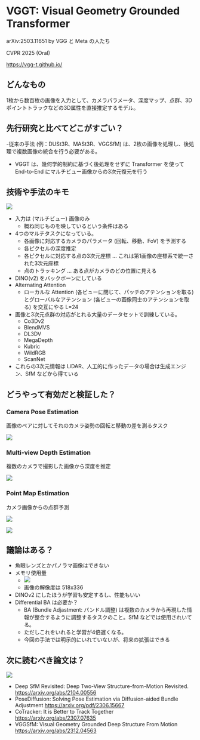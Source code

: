 VGGT: Visual Geometry Grounded Transformer
=====

arXiv:2503.11651 by VGG と Meta の人たち

CVPR 2025 (Oral)

https://vgg-t.github.io/


## どんなもの
1枚から数百枚の画像を入力として、カメラパラメータ、深度マップ、点群、3Dポイントトラックなどの3D属性を直接推定するモデル。

## 先行研究と比べてどこがすごい？
-従来の手法 (例：DUSt3R、MASt3R、VGGSfM) は、2枚の画像を処理し、後処理で複数画像の統合を行う必要がある。
- VGGT は、幾何学的制約に基づく後処理をせずに Transformer を使って End-to-End にマルチビュー画像からの3次元復元を行う

## 技術や手法のキモ

![](./vggt/arch.png)

- 入力は (マルチビュー) 画像のみ
  - 概ね同じものを映しているという条件はある
- 4つのマルチタスクになっている。
  - 各画像に対応するカメラのパラメータ (回転、移動、FoV) を予測する
  - 各ピクセルの深度推定
  - 各ピクセルに対応する点の3次元座標 ... これは第1画像の座標系で統一された3次元座標
  - 点のトラッキング ... ある点がカメラのどの位置に見える
- DINO(v2) をバックボーンにしている
- Alternating Attention
  - ローカルな Attention (各ビューに閉じて、パッチのアテンションを取る) とグローバルなアテンション (各ビューの画像同士のアテンションを取る) を交互にやる L=24
- 画像と3次元点群の対応がとれる大量のデータセットで訓練している。
  - Co3Dv2
  - BlendMVS
  - DL3DV
  - MegaDepth
  - Kubric
  - WildRGB
  - ScanNet
- これらの3次元情報は LiDAR、人工的に作ったデータの場合は生成エンジン、SfM などから得ている

## どうやって有効だと検証した？

### Camera Pose Estimation
画像のペアに対してそれのカメラ姿勢の回転と移動の差を測るタスク

![](./vggt/result_camera_pose.png)

### Multi-view Depth Estimation
複数のカメラで撮影した画像から深度を推定

![](./vggt/result_depth.png)

### Point Map Estimation
カメラ画像からの点群予測

![](./vggt/result_pointmap.png)

![](./vggt/pointmap_example.png)

## 議論はある？
- 魚眼レンズとかパノラマ画像はできない
- メモリ使用量
  - ![](./vggt/memory_usage.png)
  - 画像の解像度は 518x336
- DINOv2 にしたほうが学習も安定するし、性能もいい
- Differential BA は必要か？
  - BA (Bundle Adjastment: バンドル調整) は複数のカメラから再現した情報が整合するように調整するタスクのこと。SfM などでは使用されいてる。
  - ただしこれをいれると学習が4倍遅くなる。
  - 今回の手法では明示的にいれていないが、将来の拡張はできる

## 次に読むべき論文は？

![](./vggt/research_progression.png)

- Deep SfM Revisited: Deep Two-View Structure-from-Motion Revisited. https://arxiv.org/abs/2104.00556
- PoseDiffusion: Solving Pose Estimation via Diffusion-aided Bundle Adjustment https://arxiv.org/pdf/2306.15667
- CoTracker: It is Better to Track Together https://arxiv.org/abs/2307.07635
- VGGSfM: Visual Geometry Grounded Deep Structure From Motion https://arxiv.org/abs/2312.04563
